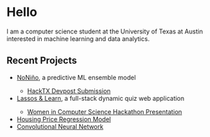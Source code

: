 <h1>Hello</h1>
<p>I am a computer science student at the University of Texas at Austin interested in machine learning and data analytics.</p>
<h2>Recent Projects</h2>
<ul>
  <li><a href="https://github.com/Retrospek/NoNino">NoNiño</a>, a predictive ML ensemble model</li>
    <ul>
    <li><a href="https://devpost.com/software/nonino"/>HackTX Devpost Submission</li>
    </ul>

  <li><a href="https://github.com/jeanette-t/wics-hackathon-2025">Lassos & Learn</a>, a full-stack dynamic quiz web application</li>
    <ul><li><a href="https://docs.google.com/presentation/d/1MqYQwtJu7KI9p6Mdks5UKigL-ekLuLjAv2ofqK2GzXU/edit?usp=sharing">Women in Computer Science Hackathon Presentation</a></li></ul>        

  <li><a href="https://github.com/victoriareddy/neural-network-regression">Housing Price Regression Model</li>
    <li><a href="https://github.com/victoriareddy/CNN"/>Convolutional Neural Network</li>
      
</ul>
